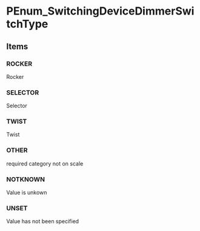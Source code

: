 # PEnum_SwitchingDeviceDimmerSwitchType


<!-- end of short definition -->
## Items

### ROCKER
Rocker

### SELECTOR
Selector

### TWIST
Twist

### OTHER
required category not on scale

### NOTKNOWN
Value is unkown

### UNSET
Value has not been specified
